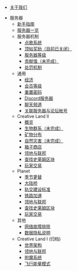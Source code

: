 * [关于我们](docs/server/about.md)
- 服务器
  * [新手指南](docs/server/guides-new.md)
  * [服务器一览](docs/server/servers.md)
  - 服务器机制
    * [点歌系统](docs/server/mechanisms/music.md)
    * [顶帖奖励（目前已关闭）](docs/server/mechanisms/bbstoper.md)
    * [服务器等级](docs/server/mechanisms/level.md)
    * [贡献值（未完成）](docs/server/mechanisms/contributions.md)
    * [处罚机制](docs/server/mechanisms/punishments.md)
  - 通用
    * [经济](docs/server/economy.md)
    * [会员等级](docs/server/rank.md)
    * [重置密码](docs/server/resetpass.md)
    * [Discord服务器](docs/server/discord.md)
    * [聊天频道](docs/server/channel.md)
    * [关联服务器与论坛帐号](docs/server/link.md)
  - Creative Land II
    * [概览](docs/server/cl02/introduction.md)
    * [生物群系（未完成）](docs/server/cl02/biomes.md)
    * [矿物分布](docs/server/cl02/mineral-distributions.md)
    * [自然灾害（未完成）](docs/server/cl02/disasters.md)
    * [箱子商店](docs/server/cl02/chest-store.md)
    * [领地与联邦](docs/server/cl02/lands-cl.md)
	* [查找史莱姆区块](docs/server/cl02/slimechunk-view.md)
    * [玩家交易](docs/server/cl02/trade.md)
  - Planet
    * [季节更替](docs/server/pl01/seasons.md)
    * [大陆桥](docs/server/pl01/continent-bridge.md)
    * [轨交建设标准](docs/server/pl01/railway-standards.md)
    * [铁路加速](docs/server/pl01/speedmine.md)
    * [领地与联邦](docs/server/pl01/lands-pl.md)
	* [查找史莱姆区块](docs/server/pl01/slimechunk-view.md)
    * [玩家交易](docs/server/pl01/trade.md)
  - 其他
    * [网络故障排除](docs/server/network-troubleshoot.md)
    * [数据隐私说明](docs/server/privacy.md)
  - Creative Land I (归档)
    * [世界架构](docs/server/cl_world_structure.md)
    * [领地与联邦](docs/server/lands-cl.md)
    * [附魔系统](docs/server/enchant.md)
    * [飞行能量模式](docs/server/flyc.md)  
